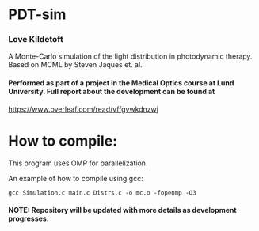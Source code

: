 # PDT-sim

### Love Kildetoft
A Monte-Carlo simulation of the light distribution in photodynamic therapy. Based on MCML by Steven Jaques et. al.
#### Performed as part of a project in the Medical Optics course at Lund University. Full report about the development can be found at
https://www.overleaf.com/read/vffgvwkdnzwj


# How to compile:
This program uses OMP for parallelization. 

An example of how to compile using gcc:
```
gcc Simulation.c main.c Distrs.c -o mc.o -fopenmp -O3
```
#### NOTE: Repository will be updated with more details as development progresses.
